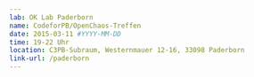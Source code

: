 ```yaml
---
lab: OK Lab Paderborn
name: CodeforPB/OpenChaos-Treffen
date: 2015-03-11 #YYYY-MM-DD
time: 19-22 Uhr
location: C3PB-Subraum, Westernmauer 12-16, 33098 Paderborn
link-url: /paderborn
---
```

